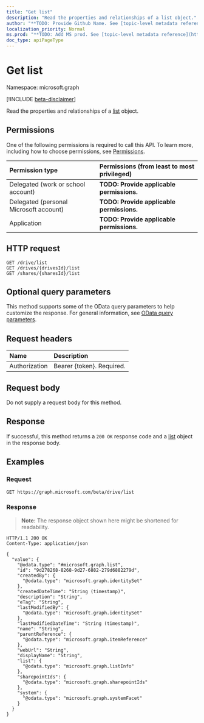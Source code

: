 ```yaml
---
title: "Get list"
description: "Read the properties and relationships of a list object."
author: "**TODO: Provide Github Name. See [topic-level metadata reference](https://msgo.azurewebsites.net/add/document/guidelines/metadata.html#topic-level-metadata)**"
localization_priority: Normal
ms.prod: "**TODO: Add MS prod. See [topic-level metadata reference](https://msgo.azurewebsites.net/add/document/guidelines/metadata.html#topic-level-metadata)**"
doc_type: apiPageType
---
```


# Get list
Namespace: microsoft.graph

[!INCLUDE [beta-disclaimer](../../includes/beta-disclaimer.md)]

Read the properties and relationships of a [list](../resources/list.md) object.

## Permissions
One of the following permissions is required to call this API. To learn more, including how to choose permissions, see [Permissions](/graph/permissions-reference).

|Permission type|Permissions (from least to most privileged)|
|:---|:---|
|Delegated (work or school account)|**TODO: Provide applicable permissions.**|
|Delegated (personal Microsoft account)|**TODO: Provide applicable permissions.**|
|Application|**TODO: Provide applicable permissions.**|

## HTTP request

<!-- {
  "blockType": "ignored"
}
-->
``` http
GET /drive/list
GET /drives/{drivesId}/list
GET /shares/{sharesId}/list
```

## Optional query parameters
This method supports some of the OData query parameters to help customize the response. For general information, see [OData query parameters](/graph/query-parameters).

## Request headers
|Name|Description|
|:---|:---|
|Authorization|Bearer {token}. Required.|

## Request body
Do not supply a request body for this method.

## Response

If successful, this method returns a `200 OK` response code and a [list](../resources/list.md) object in the response body.

## Examples

### Request
<!-- {
  "blockType": "request",
  "name": "get_list"
}
-->
``` http
GET https://graph.microsoft.com/beta/drive/list
```


### Response
>**Note:** The response object shown here might be shortened for readability.
<!-- {
  "blockType": "response",
  "truncated": true,
  "@odata.type": "microsoft.graph.list"
}
-->
``` http
HTTP/1.1 200 OK
Content-Type: application/json

{
  "value": {
    "@odata.type": "#microsoft.graph.list",
    "id": "9d278268-8268-9d27-6882-279d6882279d",
    "createdBy": {
      "@odata.type": "microsoft.graph.identitySet"
    },
    "createdDateTime": "String (timestamp)",
    "description": "String",
    "eTag": "String",
    "lastModifiedBy": {
      "@odata.type": "microsoft.graph.identitySet"
    },
    "lastModifiedDateTime": "String (timestamp)",
    "name": "String",
    "parentReference": {
      "@odata.type": "microsoft.graph.itemReference"
    },
    "webUrl": "String",
    "displayName": "String",
    "list": {
      "@odata.type": "microsoft.graph.listInfo"
    },
    "sharepointIds": {
      "@odata.type": "microsoft.graph.sharepointIds"
    },
    "system": {
      "@odata.type": "microsoft.graph.systemFacet"
    }
  }
}
```

